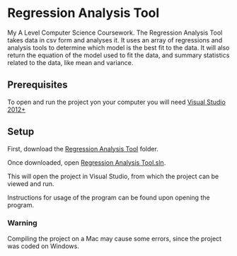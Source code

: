 # Regression Analysis Tool

My A Level Computer Science Coursework. The Regression Analysis Tool takes data in csv form and analyses it. It uses an array of regressions and analysis tools to determine which model is the best fit to the data.  It will also return the equation of the model used to fit the data, and summary statistics related to the data, like mean and variance.

## Prerequisites

To open and run the project yon your computer you will need [Visual Studio 2012+](https://www.visualstudio.com/vs/)

## Setup

First, download the [Regression Analysis Tool](https://github.com/DMarke99/VB.NET-Projects/tree/master/Regression%20Analysis%20Tool) folder.

Once downloaded, open [Regression Analysis Tool.sln](https://github.com/DMarke99/VB.NET-Projects/blob/master/Regression%20Analysis%20Tool/Regression%20Analysis%20Tool.sln).

This will open the project in Visual Studio, from which the project can be viewed and run.

Instructions for usage of the program can be found upon opening the program.

### Warning

Compiling the project on a Mac may cause some errors, since the project was coded on Windows.
